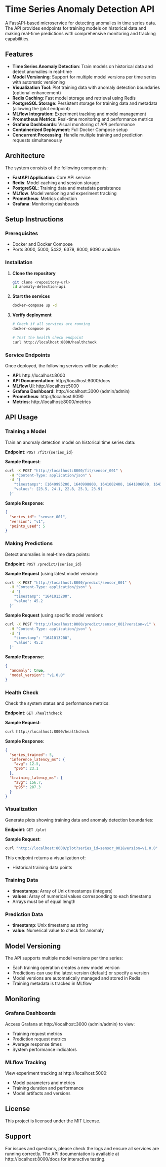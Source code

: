 # Time Series Anomaly Detection API

A FastAPI-based microservice for detecting anomalies in time series data. The API provides endpoints for training models on historical data and making real-time predictions with comprehensive monitoring and tracking capabilities.

## Features

- **Time Series Anomaly Detection**: Train models on historical data and detect anomalies in real-time
- **Model Versioning**: Support for multiple model versions per time series with automatic versioning
- **Visualization Tool**: Plot training data with anomaly detection boundaries (optional enhancement)
- **Redis Caching**: Fast model storage and retrieval using Redis
- **PostgreSQL Storage**: Persistent storage for training data and metadata (allowing the /plot endpoint)
- **MLflow Integration**: Experiment tracking and model management
- **Prometheus Metrics**: Real-time monitoring and performance metrics
- **Grafana Dashboards**: Visual monitoring of API performance
- **Containerized Deployment**: Full Docker Compose setup
- **Concurrent Processing**: Handle multiple training and prediction requests simultaneously

## Architecture

The system consists of the following components:

- **FastAPI Application**: Core API service
- **Redis**: Model caching and session storage
- **PostgreSQL**: Training data and metadata persistence
- **MLflow**: Model versioning and experiment tracking
- **Prometheus**: Metrics collection
- **Grafana**: Monitoring dashboards

## Setup Instructions

### Prerequisites

- Docker and Docker Compose
- Ports 3000, 5000, 5432, 6379, 8000, 9090 available

### Installation

1. **Clone the repository**
   ```bash
   git clone <repository-url>
   cd anomaly-detection-api
   ```

2. **Start the services**
   ```bash
   docker-compose up -d
   ```

3. **Verify deployment**
   ```bash
   # Check if all services are running
   docker-compose ps
   
   # Test the health check endpoint
   curl http://localhost:8000/healthcheck
   ```

### Service Endpoints

Once deployed, the following services will be available:

- **API**: http://localhost:8000
- **API Documentation**: http://localhost:8000/docs
- **MLflow UI**: http://localhost:5000
- **Grafana Dashboard**: http://localhost:3000 (admin/admin)
- **Prometheus**: http://localhost:9090
- **Metrics**: http://localhost:8000/metrics

## API Usage

### Training a Model

Train an anomaly detection model on historical time series data:

**Endpoint**: `POST /fit/{series_id}`

**Sample Request**:
```bash
curl -X POST "http://localhost:8000/fit/sensor_001" \
  -H "Content-Type: application/json" \
  -d '{
    "timestamps": [1640995200, 1640998800, 1641002400, 1641006000, 1641009600],
    "values": [23.5, 24.1, 22.8, 25.3, 23.9]
  }'
```

**Sample Response**:
```json
{
  "series_id": "sensor_001",
  "version": "v1",
  "points_used": 5
}
```

### Making Predictions

Detect anomalies in real-time data points:

**Endpoint**: `POST /predict/{series_id}`

**Sample Request** (using latest model version):
```bash
curl -X POST "http://localhost:8000/predict/sensor_001" \
  -H "Content-Type: application/json" \
  -d '{
    "timestamp": "1641013200",
    "value": 45.2
  }'
```

**Sample Request** (using specific model version):
```bash
curl -X POST "http://localhost:8000/predict/sensor_001?version=v1" \
  -H "Content-Type: application/json" \
  -d '{
    "timestamp": "1641013200",
    "value": 45.2
  }'
```

**Sample Response**:
```json
{
  "anomaly": true,
  "model_version": "v1.0.0"
}
```

### Health Check

Check the system status and performance metrics:

**Endpoint**: `GET /healthcheck`

**Sample Request**:
```bash
curl http://localhost:8000/healthcheck
```

**Sample Response**:
```json
{
  "series_trained": 5,
  "inference_latency_ms": {
    "avg": 12.5,
    "p95": 23.1
  },
  "training_latency_ms": {
    "avg": 156.7,
    "p95": 287.3
  }
}
```

### Visualization

Generate plots showing training data and anomaly detection boundaries:

**Endpoint**: `GET /plot`

**Sample Request**:
```bash
curl "http://localhost:8000/plot?series_id=sensor_001&version=v1.0.0"
```

This endpoint returns a visualization of:
- Historical training data points

### Training Data
- **timestamps**: Array of Unix timestamps (integers)
- **values**: Array of numerical values corresponding to each timestamp
- Arrays must be of equal length

### Prediction Data
- **timestamp**: Unix timestamp as string
- **value**: Numerical value to check for anomaly

## Model Versioning

The API supports multiple model versions per time series:

- Each training operation creates a new model version
- Predictions can use the latest version (default) or specify a version
- Model versions are automatically managed and stored in Redis
- Training metadata is tracked in MLflow

## Monitoring

### Grafana Dashboards

Access Grafana at http://localhost:3000 (admin/admin) to view:
- Training request metrics
- Prediction request metrics  
- Average response times
- System performance indicators

### MLflow Tracking

View experiment tracking at http://localhost:5000:
- Model parameters and metrics
- Training duration and performance
- Model artifacts and versions

## License

This project is licensed under the MIT License.

## Support

For issues and questions, please check the logs and ensure all services are running correctly. The API documentation is available at http://localhost:8000/docs for interactive testing.
